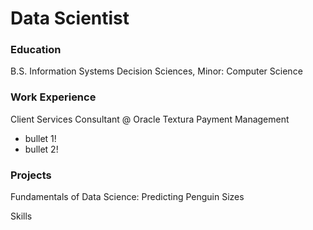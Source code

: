 # Data Scientist

### Education
B.S. Information Systems Decision Sciences, Minor: Computer Science 

### Work Experience
Client Services Consultant @ Oracle Textura Payment Management
- bullet 1!
- bullet 2!

### Projects
Fundamentals of Data Science: Predicting Penguin Sizes

Skills
